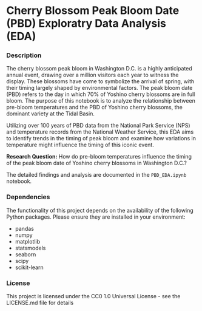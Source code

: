 # Cherry Blossom Peak Bloom Date (PBD) Exploratry Data Analysis (EDA)

### **Description**
The cherry blossom peak bloom in Washington D.C. is a highly anticipated annual event, drawing over a million visitors each year to witness the display. These blossoms have come to symbolize the arrival of spring, with their timing largely shaped by environmental factors. The peak bloom date (PBD) refers to the day in which 70% of Yoshino cherry blossoms are in full bloom. The purpose of this notebook is to analyze the relationship between pre-bloom temperatures and the PBD of Yoshino cherry blossoms, the dominant variety at the Tidal Basin.

Utilizing over 100 years of PBD data from the National Park Service (NPS) and temperature records from the National Weather Service, this EDA aims to identify trends in the timing of peak bloom and examine how variations in temperature might influence the timing of this iconic event.

**Research Question:** How do pre-bloom temperatures influence the timing of the peak bloom date of Yoshino cherry blossoms in Washington D.C.?

The detailed findings and analysis are documented in the `PBD_EDA.ipynb` notebook.

### **Dependencies**
The functionality of this project depends on the availability of the following Python packages. Please ensure they are installed in your environment:
- pandas
- numpy
- matplotlib
- statsmodels
- seaborn
- scipy
- scikit-learn
  
### License
This project is licensed under the CC0 1.0 Universal License - see the LICENSE.md file for details

